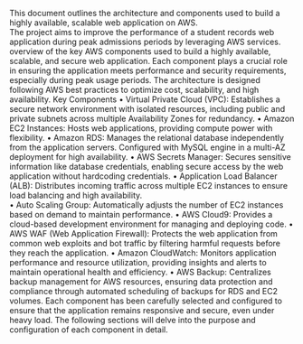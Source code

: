 This document outlines the architecture and components used to build a highly available, scalable web 
application on AWS.  
The project aims to improve the performance of a student records web application during peak admissions 
periods by leveraging AWS services. 
overview of the key AWS components used to build a highly available, scalable, and 
secure web application. Each component plays a crucial role in ensuring the application meets performance 
and security requirements, especially during peak usage periods. The architecture is designed following AWS 
best practices to optimize cost, scalability, and high availability. 
Key Components 
• Virtual Private Cloud (VPC): Establishes a secure network environment with isolated resources, 
including public and private subnets across multiple Availability Zones for redundancy. 
• Amazon EC2 Instances: Hosts web applications, providing compute power with flexibility. 
• Amazon RDS: Manages the relational database independently from the application servers. Configured 
with MySQL engine in a multi-AZ deployment for high availability. 
• AWS Secrets Manager: Secures sensitive information like database credentials, enabling secure access 
by the web application without hardcoding credentials. 
• Application Load Balancer (ALB): Distributes incoming traffic across multiple EC2 instances to ensure 
load balancing and high availability.  
• Auto Scaling Group: Automatically adjusts the number of EC2 instances based on demand to maintain 
performance. 
• AWS Cloud9: Provides a cloud-based development environment for managing and deploying code. 
• AWS WAF (Web Application Firewall): Protects the web application from common web exploits and 
bot traffic by filtering harmful requests before they reach the application. 
• Amazon CloudWatch: Monitors application performance and resource utilization, providing insights 
and alerts to maintain operational health and efficiency. 
• AWS Backup: Centralizes backup management for AWS resources, ensuring data protection and 
compliance through automated scheduling of backups for RDS and EC2 volumes. 
Each component has been carefully selected and configured to ensure that the application remains responsive 
and secure, even under heavy load. The following sections will delve into the purpose and configuration of 
each component in detail.
